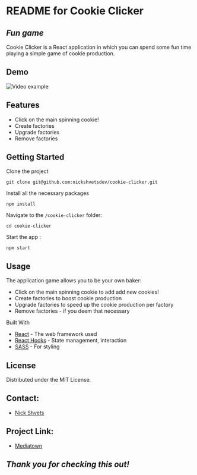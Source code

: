 # README for Cookie Clicker

## _Fun game_

Cookie Clicker is a React application in which you can spend some fun time playing a simple game of cookie production.

## Demo

![Video example](https://media0.giphy.com/media/v1.Y2lkPTc5MGI3NjExcGYxZWttOWR2cmcydWx1ZzVyczY1a25weGoxdzljaWd5emhteThrYiZlcD12MV9pbnRlcm5hbF9naWZfYnlfaWQmY3Q9Zw/8HELY2ow45QafHxARZ/giphy.gif)

## Features

- Click on the main spinning cookie!
- Create factories
- Upgrade factories
- Remove factories

## Getting Started

Clone the project

`git clone git@github.com:nickshvetsdev/cookie-clicker.git`

Install all the necessary packages

`npm install`

Navigate to the `/cookie-clicker` folder:

`cd cookie-clicker`

Start the app :

`npm start`

## Usage

The application game allows you to be your own baker:

- Click on the main spinning cookie to add add new cookies!
- Create factories to boost cookie production
- Upgrade factories to speed up the cookie production per factory
- Remove factories - if you deem that necessary

Built With

- [React](https://react.dev/) - The web framework used
- [React Hooks](https://legacy.reactjs.org/docs/hooks-intro.html) - State management, interaction
- [SASS](https://sass-lang.com/) - For styling

## License

Distributed under the MIT License.

## Contact:

- [Nick Shvets](https://www.linkedin.com/in/nick-shvets-204434a8/)

## Project Link:

- [Mediatown](https://github.com/nickshvetsdev/cookie-clicker)

## _Thank you for checking this out!_
